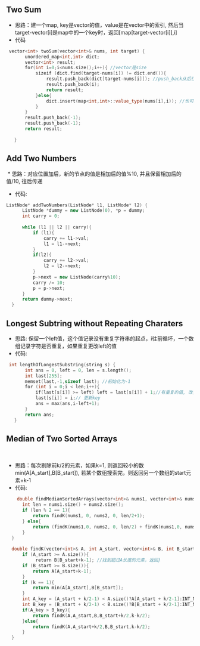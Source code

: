 ## Two Sum
 * 思路：建一个map, key是vector的值，value是在vector中的索引, 然后当target-vector[i]是map中的一个key时，返回[map[target-vector[i]],i]
 * 代码
 ```c++
  vector<int> twoSum(vector<int>& nums, int target) {
        unordered_map<int,int> dict;
        vector<int> result;
        for(int i=0;i<nums.size();i++){ //vector是size
            sizeif (dict.find(target-nums[i]) != dict.end()){
                result.push_back(dict[target-nums[i]]); //push_back从后往前
                result.push_back(i);
                return result;
            }else{
                dict.insert(map<int,int>::value_type(nums[i],i)); //也可以dict[nums[i]] = i
            }
        }
        result.push_back(-1);
        result.push_back(-1);
        return result;
        
    }
 ```
 
 ## Add Two Numbers
  * 思路：对应位置加后，新的节点的值是相加后的值%10, 并且保留相加后的值/10, 往后传递
  
  * 代码:
  ```c++
  ListNode* addTwoNumbers(ListNode* l1, ListNode* l2) {
        ListNode *dummy = new ListNode(0), *p = dummy;
        int carry = 0;
        
        while (l1 || l2 || carry){
            if (l1){
                carry += l1->val;
                l1 = l1->next;
            }
            if(l2){
                carry += l2->val;
                l2 = l2->next;
            }
            p->next = new ListNode(carry%10);
            carry /= 10;
            p = p->next;
        }
        return dummy->next;
    }
  ```

## Longest Subtring without Repeating Charaters
 * 思路: 保留一个left值，这个值记录没有重复字符串的起点，i往前循坏，一个数组记录字符是否重复，如果重复更改left的值
 * 代码:
 
 ```c++
  int lengthOfLongestSubstring(string s) {
        int ans = 0, left = 0, len = s.length();
        int last[255];
        memset(last,-1,sizeof last); //初始化为-1
        for (int i = 0;i < len;i++){
            if(last[s[i]] >= left) left = last[s[i]] + 1;//有重复的值, 改变left的值
            last[s[i]] = i;// 更新key
            ans = max(ans,i-left+1);
        }
        return ans;
    }
 ```
 
 ## Median of Two Sorted Arrays
  
  * 思路：每次剔除前k/2的元素，如果k=1, 则返回较小的数min(A[A_start],B[B_start]), 若某个数组搜索完，则返回另一个数组的start元素+k-1
  
  * 代码:
  ```c++
      double findMedianSortedArrays(vector<int>& nums1, vector<int>& nums2) {
        int len = nums1.size() + nums2.size();
        if (len % 2 == 1){
            return findK(nums1, 0, nums2, 0, len/2+1);
        } else{
            return (findK(nums1,0, nums2, 0, len/2) + findK(nums1,0, nums2, 0, len/2+1))/2.0;
        }
    }
    
    double findK(vector<int>& A, int A_start, vector<int>& B, int B_start, int k){
        if (A_start >= A.size()){
            return B[B_start+k-1]; //找到超过A长度的元素，返回}
        if (B_start >= B.size()){
            return A[A_start+k-1];
        }
        if (k == 1){
            return min(A[A_start],B[B_start]);
        }
        int A_key = (A_start + k/2-1) < A.size()?A[A_start + k/2-1]:INT_MAX;
        int B_key = (B_start + k/2-1) < B.size()?B[B_start + k/2-1]:INT_MAX;
        if(A_key > B_key){
            return findK(A,A_start,B,B_start+k/2,k-k/2);
        }else{
            return findK(A,A_start+k/2,B,B_start,k-k/2);
        }
    }
  ```
